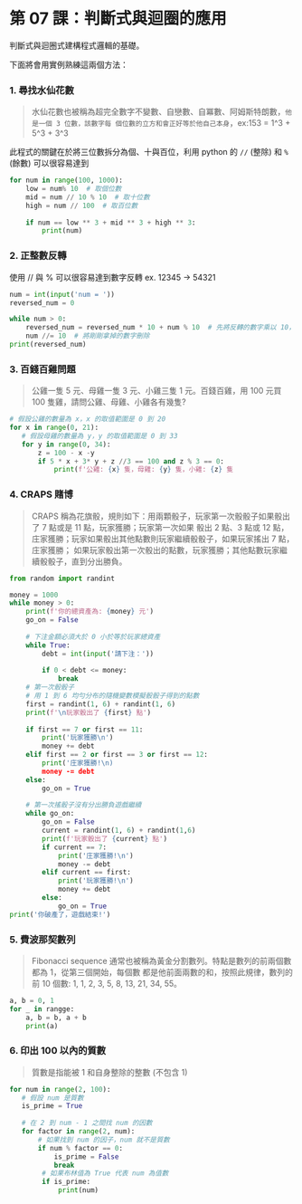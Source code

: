 # 第 07 課：判斷式與迴圈的應用
判斷式與迴圈式建構程式邏輯的基礎。

下面將會用實例熟練這兩個方法：

### 1. 尋找水仙花數
> 水仙花數也被稱為超完全數字不變數、自戀數、自冪數、阿姆斯特朗數，`他是一個 3 位數，該數字每
> 個位數的立方和會正好等於他自己本身`，ex:153 = 1^3 + 5^3 + 3^3

此程式的關鍵在於將三位數拆分為個、十與百位，利用 python 的 `//` (整除) 和 `%` (餘數) 可以很容易達到
```py
for num in range(100, 1000):
    low = num% 10  # 取個位數
    mid = num // 10 % 10  # 取十位數
    high = num // 100  # 取百位數
    
    if num == low ** 3 + mid ** 3 + high ** 3:
        print(num)
```

### 2. 正整數反轉
使用 // 與 % 可以很容易達到數字反轉 ex. 12345 -> 54321
```py
num = int(input('num = '))
reversed_num = 0

while num > 0:
    reversed_num = reversed_num * 10 + num % 10  # 先將反轉的數字乘以 10，再加上剩餘數字的餘數
    num //= 10  # 將剛剛拿掉的數字刪除
print(reversed_num)
```

### 3. 百錢百雞問題
> 公雞一隻 5 元、母雞一隻 3 元、小雞三隻 1 元。百錢百雞，用 100 元買 100 隻雞，請問公雞、母雞、小雞各有幾隻?

```python
# 假設公雞的數量為 x，x 的取值範圍是 0 到 20
for x in range(0, 21):
   # 假設母雞的數量為 y，y 的取值範圍是 0 到 33
   for y in range(0, 34):
       z = 100 - x -y
       if 5 * x + 3* y + z //3 == 100 and z % 3 == 0:
           print(f'公雞: {x} 隻，母雞: {y} 隻，小雞: {z} 隻
```

### 4. CRAPS 賭博
> CRAPS 稱為花旗骰，規則如下：用兩顆骰子，玩家第一次骰骰子如果骰出了 7 點或是 11 點，玩家獲勝；玩家第一次如果
> 骰出 2 點、3 點或 12 點，庄家獲勝；玩家如果骰出其他點數則玩家繼續骰骰子，如果玩家搖出 7 點，庄家獲勝；
> 如果玩家骰出第一次骰出的點數，玩家獲勝；其他點數玩家繼續骰骰子，直到分出勝負。

```python
from random import randint

money = 1000
while money > 0:
    print(f'你的總資產為: {money} 元')
    go_on = False
    
    # 下注金額必須大於 0 小於等於玩家總資產
    while True:
        debt = int(input('請下注：'))
        
        if 0 < debt <= money:
            break
    # 第一次骰骰子
    # 用 1 到 6 均勻分布的隨機變數模擬骰骰子得到的點數
    first = randint(1, 6) + randint(1, 6)
    print(f'\n玩家骰出了 {first} 點')
    
    if first == 7 or first == 11:
        print('玩家獲勝\n')
        money += debt
    elif first == 2 or first == 3 or first == 12:
        print('庄家獲勝!\n)
        money -= debt
    else:
        go_on = True
    
    # 第一次搖骰子沒有分出勝負遊戲繼續
    while go_on:
        go_on = False
        current = randint(1, 6) + randint(1,6)
        print(f'玩家骰出了 {current} 點')
        if current == 7:
            print('庄家獲勝!\n')
            money -= debt
        elif current == first:
            print('玩家獲勝!\n')
            money += debt
        else:
            go_on = True
print('你破產了，遊戲結束!')
```

### 5. 費波那契數列
> Fibonacci sequence 通常也被稱為黃金分割數列。特點是數列的前兩個數都為 1，從第三個開始，每個數
> 都是他前面兩數的和，按照此規律，數列的前 10 個數: 1, 1, 2, 3, 5, 8, 13, 21, 34, 55。

```python
a, b = 0, 1
for _ in rangge:
    a, b = b, a + b
    print(a)
```

### 6. 印出 100 以內的質數
> 質數是指能被 1 和自身整除的整數 (不包含 1)

```python
for num in range(2, 100):
   # 假設 num 是質數
   is_prime = True
   
   # 在 2 到 num - 1 之間找 num 的因數
   for factor in range(2, num):
       # 如果找到 num 的因子，num 就不是質數
       if num % factor == 0:
           is_prime = False
           break
        # 如果布林值為 True 代表 num 為值數
        if is_prime:
            print(num)
```
